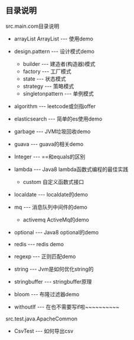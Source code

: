 ## 目录说明
src.main.com目录说明
- arrayList ArrayList --- 使用demo

- design.pattern --- 设计模式demo
    - builder  --- 建造者(构造器)模式
    - factory  --- 工厂模式
    - state    --- 状态模式 
    - strategy --- 策略模式
    - singletonpattern --- 单例模式
   
- algorithm --- leetcode或剑指offer   
- elasticsearch --- 简单的es使用demo
- garbage --- JVM垃圾回收demo 
- guava --- guava的相关demo
- Integer --- ==和equals的区别
- lambda  --- Java8 lambda函数式编程的最佳实践
    - custom 自定义函数式接口 
- localdate --- localdate的demo
- mq --- 消息队列中间件的demo
    - activemq ActiveMq的demo
- optional --- Java8 optional的demo
- redis --- redis demo
- regexp --- 正则匹配demo
- string --- Jvm是如何优化string的
- stringbuffer --- stringbuffer原理
- bloom --- 布隆过滤器demo
- withoutIf --- 在也不需要写if啦~~~~~~~~~~

src.test.java.ApacheCommon
 - CsvTest --- 如何导出csv
 